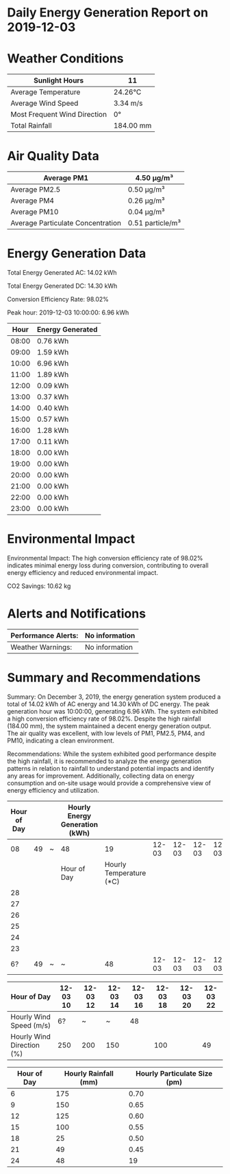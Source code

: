 # Daily Energy Generation Report on 2019-12-03

# Weather Conditions

|Sunlight Hours|11|
|---|---|
|Average Temperature|24.26°C|
|Average Wind Speed|3.34 m/s|
|Most Frequent Wind Direction|0°|
|Total Rainfall|184.00 mm|

# Air Quality Data

|Average PM1|4.50 μg/m³|
|---|---|
|Average PM2.5|0.50 μg/m³|
|Average PM4|0.26 μg/m³|
|Average PM10|0.04 μg/m³|
|Average Particulate Concentration|0.51 particle/m³|

# Energy Generation Data

Total Energy Generated AC: 14.02 kWh

Total Energy Generated DC: 14.30 kWh

Conversion Efficiency Rate: 98.02%

Peak hour: 2019-12-03 10:00:00: 6.96 kWh

|Hour|Energy Generated|
|---|---|
|08:00|0.76 kWh|
|09:00|1.59 kWh|
|10:00|6.96 kWh|
|11:00|1.89 kWh|
|12:00|0.09 kWh|
|13:00|0.37 kWh|
|14:00|0.40 kWh|
|15:00|0.57 kWh|
|16:00|1.28 kWh|
|17:00|0.11 kWh|
|18:00|0.00 kWh|
|19:00|0.00 kWh|
|20:00|0.00 kWh|
|21:00|0.00 kWh|
|22:00|0.00 kWh|
|23:00|0.00 kWh|

# Environmental Impact

Environmental Impact: The high conversion efficiency rate of 98.02% indicates minimal energy loss during conversion, contributing to overall energy efficiency and reduced environmental impact.

CO2 Savings: 10.62 kg

# Alerts and Notifications

|Performance Alerts:|No information|
|---|---|
|Weather Warnings:|No information|

# Summary and Recommendations

Summary: On December 3, 2019, the energy generation system produced a total of 14.02 kWh of AC energy and 14.30 kWh of DC energy. The peak generation hour was 10:00:00, generating 6.96 kWh. The system exhibited a high conversion efficiency rate of 98.02%. Despite the high rainfall (184.00 mm), the system maintained a decent energy generation output. The air quality was excellent, with low levels of PM1, PM2.5, PM4, and PM10, indicating a clean environment.

Recommendations: While the system exhibited good performance despite the high rainfall, it is recommended to analyze the energy generation patterns in relation to rainfall to understand potential impacts and identify any areas for improvement. Additionally, collecting data on energy consumption and on-site usage would provide a comprehensive view of energy efficiency and utilization.

|Hour of Day| | |Hourly Energy Generation (kWh)| | | | | | | | | | | | | | | | | | | | | | | | | | | | | | | | | | | | | | | | | |
|---|---|---|---|---|---|---|---|---|---|---|---|---|---|---|---|---|---|---|---|---|---|---|---|---|---|---|---|---|---|---|---|---|---|---|---|---|---|---|---|---|---|---|---|---|
|08|49|~|48|19|12-03|12-03|12-03|12-03|12-03|12-03|12-03|12-03|12-03|12-03|12-03|12-03|12-03|12-03|12-03|12-03|12-03|12-03|12-03|12-03|12-03|12-03|12-03|12-03|12-03|12-03|12-03|12-03|12-03|12-03|12-03|12-03|12-03|12-03|12-03|12-03|12-03|12-03|12-03|12-03|
| | | |Hour of Day|Hourly Temperature (*C)| | | | | | | | | | | | | | | | | | | | | | | | | | | | | | | | | | | | | | | | |
|28| | | | | | | | | | | | | | | | | | | | | | | | | | | | | | | | | | | | | | | | | | | | |
|27| | | | | | | | | | | | | | | | | | | | | | | | | | | | | | | | | | | | | | | | | | | | |
|26| | | | | | | | | | | | | | | | | | | | | | | | | | | | | | | | | | | | | | | | | | | | |
|25| | | | | | | | | | | | | | | | | | | | | | | | | | | | | | | | | | | | | | | | | | | | |
|24| | | | | | | | | | | | | | | | | | | | | | | | | | | | | | | | | | | | | | | | | | | | |
|23| | | | | | | | | | | | | | | | | | | | | | | | | | | | | | | | | | | | | | | | | | | | |
|6?|49|~|~|48|12-03|12-03|12-03|12-03|12-03|12-03|12-03|12-03|12-03|12-03|12-03|12-03|12-03|12-03|12-03|12-03|12-03|12-03|12-03|12-03|12-03|12-03|12-03|12-03|12-03|12-03|12-03|12-03|20|12-03|22| | | | | | | | | |

|Hour of Day|12-03 10|12-03 12|12-03 14|12-03 16|12-03 18|12-03 20|12-03 22|
|---|---|---|---|---|---|---|---|
|Hourly Wind Speed (m/s)|6?|~|~|48| | | |
|Hourly Wind Direction (%)|250|200|150| |100| |49|

|Hour of Day|Hourly Rainfall (mm)|Hourly Particulate Size (pm)|
|---|---|---|
|6|175|0.70|
|9|150|0.65|
|12|125|0.60|
|15|100|0.55|
|18|25|0.50|
|21|49|0.45|
|24|48|19|